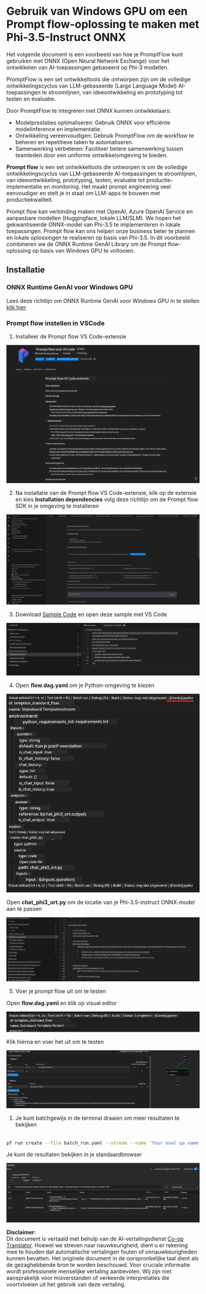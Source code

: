 <!--
CO_OP_TRANSLATOR_METADATA:
{
  "original_hash": "92e7dac1e5af0dd7c94170fdaf6860fe",
  "translation_date": "2025-05-09T18:53:46+00:00",
  "source_file": "md/02.Application/01.TextAndChat/Phi3/UsingPromptFlowWithONNX.md",
  "language_code": "nl"
}
-->
# Gebruik van Windows GPU om een Prompt flow-oplossing te maken met Phi-3.5-Instruct ONNX

Het volgende document is een voorbeeld van hoe je PromptFlow kunt gebruiken met ONNX (Open Neural Network Exchange) voor het ontwikkelen van AI-toepassingen gebaseerd op Phi-3 modellen.

PromptFlow is een set ontwikkeltools die ontworpen zijn om de volledige ontwikkelingscyclus van LLM-gebaseerde (Large Language Model) AI-toepassingen te stroomlijnen, van ideeontwikkeling en prototyping tot testen en evaluatie.

Door PromptFlow te integreren met ONNX kunnen ontwikkelaars:

- Modelprestaties optimaliseren: Gebruik ONNX voor efficiënte modelinference en implementatie.
- Ontwikkeling vereenvoudigen: Gebruik PromptFlow om de workflow te beheren en repetitieve taken te automatiseren.
- Samenwerking verbeteren: Faciliteer betere samenwerking tussen teamleden door een uniforme ontwikkelomgeving te bieden.

**Prompt flow** is een set ontwikkeltools die ontworpen is om de volledige ontwikkelingscyclus van LLM-gebaseerde AI-toepassingen te stroomlijnen, van ideeontwikkeling, prototyping, testen, evaluatie tot productie-implementatie en monitoring. Het maakt prompt engineering veel eenvoudiger en stelt je in staat om LLM-apps te bouwen met productiekwaliteit.

Prompt flow kan verbinding maken met OpenAI, Azure OpenAI Service en aanpasbare modellen (Huggingface, lokale LLM/SLM). We hopen het gekwantiseerde ONNX-model van Phi-3.5 te implementeren in lokale toepassingen. Prompt flow kan ons helpen onze business beter te plannen en lokale oplossingen te realiseren op basis van Phi-3.5. In dit voorbeeld combineren we de ONNX Runtime GenAI Library om de Prompt flow-oplossing op basis van Windows GPU te voltooien.

## **Installatie**

### **ONNX Runtime GenAI voor Windows GPU**

Lees deze richtlijn om ONNX Runtime GenAI voor Windows GPU in te stellen [klik hier](./ORTWindowGPUGuideline.md)

### **Prompt flow instellen in VSCode**

1. Installeer de Prompt flow VS Code-extensie

![pfvscode](../../../../../../translated_images/pfvscode.79f42ae5dd93ed35c19d6d978ae75831fef40e0b8440ee48b893b5a0597d2260.nl.png)

2. Na installatie van de Prompt flow VS Code-extensie, klik op de extensie en kies **Installation dependencies** volg deze richtlijn om de Prompt flow SDK in je omgeving te installeren

![pfsetup](../../../../../../translated_images/pfsetup.0c82d99c7760aac29833b37faf4329e67e22279b1c5f37a73724dfa9ebaa32ee.nl.png)

3. Download [Sample Code](../../../../../../code/09.UpdateSamples/Aug/pf/onnx_inference_pf) en open deze sample met VS Code

![pfsample](../../../../../../translated_images/pfsample.7bf40b133a558d86356dd6bc0e480bad2659d9c5364823dae9b3e6784e6f2d25.nl.png)

4. Open **flow.dag.yaml** om je Python-omgeving te kiezen

![pfdag](../../../../../../translated_images/pfdag.c5eb356fa3a96178cd594de9a5da921c4bbe646a9946f32aa20d344ccbeb51a0.nl.png)

   Open **chat_phi3_ort.py** om de locatie van je Phi-3.5-instruct ONNX-model aan te passen

![pfphi](../../../../../../translated_images/pfphi.fff4b0afea47c92c8481174dbf3092823906fca5b717fc642f78947c3e5bbb39.nl.png)

5. Voer je prompt flow uit om te testen

Open **flow.dag.yaml** en klik op visual editor

![pfv](../../../../../../translated_images/pfv.7af6ecd65784a98558b344ba69b5ba6233876823fb435f163e916a632394fc1e.nl.png)

Klik hierna en voer het uit om te testen

![pfflow](../../../../../../translated_images/pfflow.9697e0fda67794bb0cf4b78d52e6f5a42002eec935bc2519933064afbbdd34f0.nl.png)

1. Je kunt batchgewijs in de terminal draaien om meer resultaten te bekijken


```bash

pf run create --file batch_run.yaml --stream --name 'Your eval qa name'    

```

Je kunt de resultaten bekijken in je standaardbrowser


![pfresult](../../../../../../translated_images/pfresult.972eb57dd5bec646e1aa01148991ba8959897efea396e42cf9d7df259444878d.nl.png)

**Disclaimer**:  
Dit document is vertaald met behulp van de AI-vertalingsdienst [Co-op Translator](https://github.com/Azure/co-op-translator). Hoewel we streven naar nauwkeurigheid, dient u er rekening mee te houden dat automatische vertalingen fouten of onnauwkeurigheden kunnen bevatten. Het originele document in de oorspronkelijke taal dient als de gezaghebbende bron te worden beschouwd. Voor cruciale informatie wordt professionele menselijke vertaling aanbevolen. Wij zijn niet aansprakelijk voor misverstanden of verkeerde interpretaties die voortvloeien uit het gebruik van deze vertaling.
